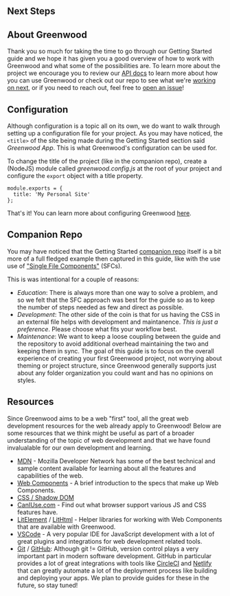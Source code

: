 ## Next Steps

## About Greenwood
Thank you so much for taking the time to go through our Getting Started guide and we hope it has given you a good overview of how to work with Greenwood and what some of the possibilities are.  To learn more about the project we encourage you to review our [API docs](/docs/) to learn more about how you can use Greenwood or check out our repo to see what we're [working on next](https://github.com/ProjectEvergreen/greenwood/projects), or if you need to reach out, feel free to [open an issue](https://github.com/ProjectEvergreen/greenwood/issues)!

## Configuration
Although configuration is a topic all on its own, we do want to walk through setting up a configuration file for your project.  As you may have noticed, the `<title>` of the site being made during the Getting Started section said _Greenwood App_.  This is what Greenwood's configuration can be used for.

To change the title of the project (like in the companion repo), create a (NodeJS) module called _greenwood.config.js_ at the root of your project and configure the `export` object with a title property.

```render javascript
module.exports = {
  title: 'My Personal Site'
};
```

That's it!  You can learn more about configuring Greenwood [here](/docs/configuration).

## Companion Repo
You may have noticed that the Getting Started [companion repo](https://github.com/thescientist13/greenwood-getting-started/) itself is a bit more of a full fledged example then captured in this guide, like with the use use of ["Single File Components"](https://vuejs.org/v2/guide/single-file-components.html) (SFCs).  

This is was intentional for a couple of reasons:
- _Education_: There is always more than one way to solve a problem, and so we felt that the SFC approach was best for the guide so as to keep the number of steps needed as few and direct as possible.
- _Development_: The other side of the coin is that for us having the CSS in an external file helps with development and maintanence.  _This is just a preference_.  Please choose what fits your workflow best.
- _Maintenance_: We want to keep a loose coupling between the guide and the repository to avoid additional overhead maintaining the two and keeping them in sync.  The goal of this guide is to focus on the overall experience of creating your first Greenwood project, not worrying about theming or project structure, since Greenwood generally supports just about any folder organization you could want and has no opinions on styles.

## Resources
Since Greenwood aims to be a web "first" tool, all the great web development resources for the web already apply to Greenwood!  Below are some resources that we think might be useful as part of a broader understanding of the topic of web development and that we have found invalualable for our own development and learning.
- [MDN](https://developer.mozilla.org/) - Mozilla Developer Network has some of the best technical and sample content available for learning about all the features and capabilities of the web.
- [Web Components](https://www.webcomponents.org/introduction) - A brief introduction to the specs that make up Web Components.
- [CSS / Shadow DOM](https://developers.google.com/web/fundamentals/web-components/shadowdom)
- [CanIUse.com](https://caniuse.com/) - Find out what browser support various JS and CSS features have.
- [LitElement](https://lit-element.polymer-project.org/) / [LitHtml](https://lit-html.polymer-project.org/) - Helper libraries for working with Web Components that are available with Greenwood.
- [VSCode](https://code.visualstudio.com/) - A very popular IDE for JavaScript development with a lot of great plugins and integrations for web development related tools.
- [Git](https://git-scm.com/) / [GitHub](https://github.com/): Although git != GitHub, version control plays a very important part in modern software development.  GitHub in particular provides a lot of great integrations with tools like [CircleCI](https://circleci.com/) and [Netlify](https://www.netlify.com/) that can greatly automate a lot of the deployment process like building and deploying your apps.  We plan to provide guides for these in the future, so stay tuned!